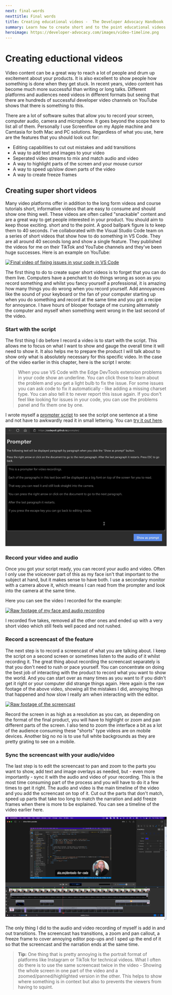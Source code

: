 ```yaml
---
next: final-words
nexttitle: Final words
title: Creating educational videos -  The Developer Advocacy Handbook
summary: Learn how to create short and to the point educational videos.
heroimage: https://developer-advocacy.com/images/video-timeline.png
---
```

# Creating eductional videos

Video content can be a great way to reach a lot of people and drum up excitement about your products. It is also excellent to show people how something is done when they get stuck. In recent years, video content has become much more successful than writing or long talks. Different platforms and audiences need videos in different formats but seeing that there are hundreds of successful developer video channels on YouTube shows that there is something to this.

There are a lot of software suites that allow you to record your screen, computer audio, camera and microphone. It goes beyond the scope here to list all of them. Personally I use Screenflow on my Apple machine and Camtasia for both Mac and PC solutions. Regardless of what you use, here are the features that you should look out for:

* Editing capabilities to cut out mistakes and add transitions
* A way to add text and images to your video
* Seperated video streams to mix and match audio and video
* A way to highlight parts of the screen and your mouse cursor
* A way to speed up/slow down parts of the video
* A way to create freeze frames

## Creating super short videos

Many video platforms offer in addition to the long form videos and course tutorials short, informative videos that are easy to consume and should show one thing well. These videos are often called "snackable" content and are a great way to get people interested in your product. You should aim to keep those exciting. short and to the point. A good ballpark figure is to keep them to 40 seconds. I've collaborated with the Visual Studio Code team on a series of short videos that show how to do something in VS Code. They are all around 40 seconds long and show a single feature. They published the videos for me on their TikTok and YouTube channels and they've been huge successes. Here is an example on YouTube:

[![Final video of fixing issues in your code in VS Code](https://img.youtube.com/vi/JLMbpiywVxQ/maxresdefault.jpg)](https://www.youtube.com/watch?v=JLMbpiywVxQ)

The first thing to do to create super short videos is to forget that you can do them live. Computers have a penchant to do things wrong as soon as you record something and whilst you fancy yourself a professional, it is amazing how many things you do wrong when you record yourself. Add annoyances like the sound of your keyboard or the fan of your computer starting up when you do something and record at the same time and you got a recipe for annoyance. I have hours of blooper footage of me cursing alternately the computer and myself when something went wrong in the last second of the video.

### Start with the script

The first thing I do before I record a video is to start with the script. This allows me to focus on what I want to show and gauge the overall time it will need to show it. It also helps me to prepare the product I will talk about to show only what is absolutely necessary for this specific video. In the case of the video earlier in this chapter, here is the script I wrote:

> When you use VS Code with the Edge DevTools extension problems in your code show an underline. 
You can click those to learn about the problem and you get a light bulb to fix the issue. 
For some issues you can ask code to fix it automatically - like adding a missing charset type. 
You can also tell it to never report this issue again. 
If you don't feel like looking for issues in your code, you can use the problems panel and fix them one by one.

I wrote myself a [prompter script](https://github.com/codepo8/prompter) to see the script one sentence at a time and not have to awkwardly read it in small lettering. You can [try it out here](https://codepo8.github.io/prompter/).

![Screen recording of the prompter script in action showing a script one sentence at a time.](images/prompter.gif)

### Record your video and audio

Once you got your script ready, you can record your audio and video. Often I only use the voiceover part of this as my face isn't that important to the subject at hand, but it makes sense to have both. I use a secondary monitor with a camera above it, which means I can read from the prompter and look into the camera at the same time.

Here you can see the video I recorded for the example:

[![Raw footage of my face and audio recording](https://img.youtube.com/vi/5JkK0zl2W6Y/maxresdefault.jpg)](https://www.youtube.com/watch?v=5JkK0zl2W6Y)

I recorded five takes, removed all the other ones and ended up with a very short video which still feels well paced and not rushed.

### Record a screencast of the feature

The next step is to record a screencast of what you are talking about. I keep the script on a second screen or sometimes listen to the audio of it whilst recording it. The great thing about recording the screencast separately is that you don't need to rush or pace yourself. You can concentrate on doing the best job of interacting with the product to record what you want to show the world. And you can start over as many  times as you want to if you didn't get it right or your computer did strange things again. Here again is the raw footage of the above video, showing all the mistakes I did, annoying things that happened and how slow I really am when interacting with the editor.

[![Raw footage of the screencast](https://img.youtube.com/vi/gd7kLtVb2pg/maxresdefault.jpg)](https://www.youtube.com/watch?v=gd7kLtVb2pg)

Record the screen in as high as a resolution as you can, as depending on the format of the final product, you will have to highlight or zoom and pan different parts of the screen. I also tend to zoom the interface a bit as a lot of the audience consuming these "shorts" type videos are on mobile devices. Another big no no is to use full white backgrounds as they are pretty grating to see on a mobile.

### Sync the screencast with your audio/video

The last step is to edit the screencast to pan and zoom to the parts you want to show, add text and image overlays as needed, but - even more importantly - sync it with the audio and video of your recording. This is the most time consuming part of the process and you will have to do it a few times to get it right. The audio and video is the main timeline of the video and you add the screencast on top of it. Cut out the parts that don't match, speed up parts that take too long to match the narration and add freeze frames when there is more to be explained. You can see a timeline of the video earlier here.

![The video open in the Screenflow editor](images/video-timeline.png)

The only thing I did to the audio and video recording of myself is add in and out transitions. The screencast has transitions, a zoom and pan callout, a freeze frame to cover annoying editor pop-ups and I sped up the end of it so that the screencast and the narration ends at the same time.

> **Tip:** One thing that is pretty annoying is the portrait format of platforms like Instagram or TikTok for technical videos. What I often do there is to use the same screencast twice in the video - Showing the whole screen in one part of the video and a zoomed/panned/highlighted version in the other. This helps to show where something is in context but also to prevents the viewers from having to squint.
